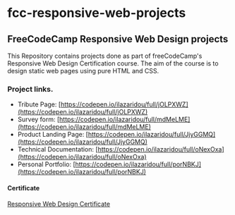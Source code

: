 # fcc-responsive-web-projects

## FreeCodeCamp Responsive Web Design projects
This Repository contains projects done as part of freeCodeCamp's Responsive Web Design Certification course. The aim of the course is to design static web pages using pure HTML and CSS. 

### Project links.

 * Tribute Page: [https://codepen.io/ilazaridou/full/jOLPXWZ](https://codepen.io/ilazaridou/full/jOLPXWZ)
 * Survey form:  [https://codepen.io/ilazaridou/full/mdMeLME](https://codepen.io/ilazaridou/full/mdMeLME)
 * Product Landing Page:  [https://codepen.io/ilazaridou/full/JjyGGMQ](https://codepen.io/ilazaridou/full/JjyGGMQ)
 * Technical Documentation:  [https://codepen.io/ilazaridou/full/oNexOxa](https://codepen.io/ilazaridou/full/oNexOxa)
 * Personal Portfolio:  [https://codepen.io/ilazaridou/full/porNBKJ](https://codepen.io/ilazaridou/full/porNBKJ)

#### Certificate

[Responsive Web Design Certificate](https://www.freecodecamp.org/certification/fccbd425a09-d7bf-45a5-9b42-e009d12aac2f/responsive-web-design)
